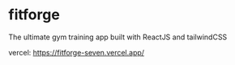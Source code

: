 # fitforge
The ultimate gym training app built with ReactJS and tailwindCSS

vercel: https://fitforge-seven.vercel.app/
